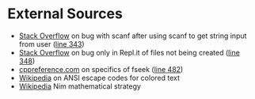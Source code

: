 # External Sources
* [Stack Overflow](https://stackoverflow.com/questions/8464620/program-doesnt-wait-for-user-input-with-scanfc-yn) on bug with scanf after using scanf to get string input from user ([line 343](https://github.com/MetalTurtle18/Nim/blob/02ee2ad13af9d96d95f22edaa949e2e326ffd725/main.c#L343))
* [Stack Overflow](https://stackoverflow.com/questions/32674141/if-file-pointer-is-null-do-i-have-to-use-fclose-c) on bug only in Repl.it of files not being created ([line 348](https://github.com/MetalTurtle18/Nim/blob/02ee2ad13af9d96d95f22edaa949e2e326ffd725/main.c#L348))
* [cppreference.com](https://en.cppreference.com/w/c/io/fseek) on specifics of fseek ([line 482](https://github.com/MetalTurtle18/Nim/blob/02ee2ad13af9d96d95f22edaa949e2e326ffd725/main.c#L482))
* [Wikipedia](https://en.wikipedia.org/wiki/ANSI_escape_code#8-bit) on ANSI escape codes for colored text
* [Wikipedia](https://en.wikipedia.org/wiki/Nim#Proof_of_the_winning_formula) Nim mathematical strategy